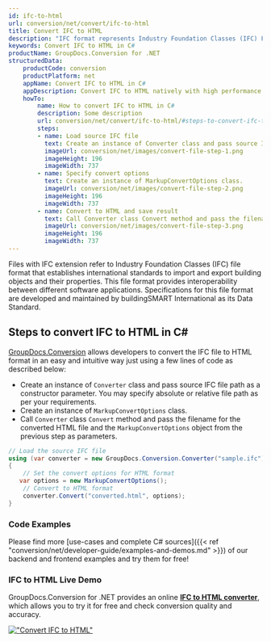 ```yaml
---
id: ifc-to-html
url: conversion/net/convert/ifc-to-html
title: Convert IFC to HTML
description: "IFC format represents Industry Foundation Classes (IFC) File Format with .ifc extension. Learn how to convert IFC to HTML file programmatically in C# language using GroupDocs.Conversion for .NET library."
keywords: Convert IFC to HTML in C#
productName: GroupDocs.Conversion for .NET
structuredData:
    productCode: conversion
    productPlatform: net
    appName: Convert IFC to HTML in C#
    appDescription: Convert IFC to HTML natively with high performance using C# language and server side GroupDocs.Conversion for .NET APIs, without the use of any software like Microsoft or Open Office.
    howTo:
        name: How to convert IFC to HTML in C# 
        description: Some description
        url: conversion/net/convert/ifc-to-html/#steps-to-convert-ifc-to-html-in-c
        steps:
        - name: Load source IFC file 
          text: Create an instance of Converter class and pass source IFC file path as a constructor parameter. You may specify absolute or relative file path as per your requirements. 
          imageUrl: conversion/net/images/convert-file-step-1.png
          imageHeight: 196
          imageWidth: 737
        - name: Specify convert options 
          text: Create an instance of MarkupConvertOptions class.
          imageUrl: conversion/net/images/convert-file-step-2.png
          imageHeight: 196
          imageWidth: 737
        - name: Convert to HTML and save result 
          text: Call Converter class Convert method and pass the filename for the converted HTML file and the MarkupConvertOptions object from the previous step as parameters.
          imageUrl: conversion/net/images/convert-file-step-3.png
          imageHeight: 196
          imageWidth: 737
---
```


Files with IFC extension refer to  Industry Foundation Classes (IFC) file format that establishes international standards to import and export building objects and their properties. This file format provides interoperability between different software applications. Specifications for this file format are developed and maintained by buildingSMART International as its Data Standard.

## Steps to convert IFC to HTML in C#

[GroupDocs.Conversion](https://products.groupdocs.com/conversion/net) allows developers to convert the IFC file to HTML format in an easy and intuitive way just using a few lines of code as described below:

* Create an instance of `Converter` class and pass source IFC file path as a constructor parameter. You may specify absolute or relative file path as per your requirements. 
* Create an instance of `MarkupConvertOptions` class.
* Call `Converter` class `Convert` method and pass the filename for the converted HTML file and the `MarkupConvertOptions` object from the previous step as parameters.

```csharp
// Load the source IFC file
using (var converter = new GroupDocs.Conversion.Converter("sample.ifc"))
{
    // Set the convert options for HTML format
   var options = new MarkupConvertOptions();
    // Convert to HTML format
    converter.Convert("converted.html", options);
}
```

### Code Examples

Please find more [use-cases and complete C# sources]({{< ref "conversion/net/developer-guide/examples-and-demos.md" >}}) of our backend and frontend examples and try them for free!

### IFC to HTML Live Demo

GroupDocs.Conversion for .NET provides an online [**IFC to HTML converter**](https://products.groupdocs.app/conversion/ifc-to-html), which allows you to try it for free and check conversion quality and accuracy.

[!["Convert IFC to HTML"](conversion/net/images/convert-to-html/convert-ifc-to-html.png)](https://products.groupdocs.app/conversion/ifc-to-html)
